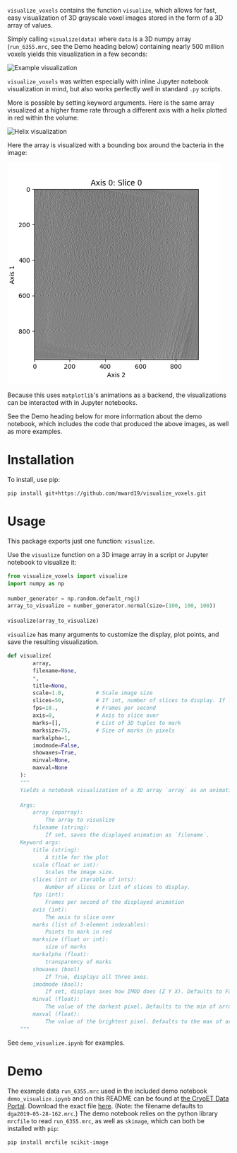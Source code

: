 `visualize_voxels` contains the function `visualize`, which allows for fast, easy visualization of 3D grayscale voxel images stored in the form of a 3D array of values.

Simply calling `visualize(data)` where `data` is a 3D numpy array (`run_6355.mrc`, see the Demo heading below) containing nearly 500 million voxels yields this visualization in a few seconds:

![Example visualization](default_visualization.gif)

`visualize_voxels` was written especially with inline Jupyter notebook visualization in mind, but also works perfectly well in standard `.py` scripts.

More is possible by setting keyword arguments. Here is the same array visualized at a higher frame rate through a different axis with a helix plotted in red within the volume:

![Helix visualization](helix_visualization.gif)

Here the array is visualized with a bounding box around the bacteria in the image:

![Bounding box visualization](bounding_box.gif)

Because this uses `matplotlib`'s animations as a backend, the visualizations can be interacted with in Jupyter notebooks.

See the Demo heading below for more information about the demo notebook, which includes the code that produced the above images, as well as more examples.

# Installation
To install, use pip:
```shell
pip install git+https://github.com/mward19/visualize_voxels.git

```

# Usage
This package exports just one function: `visualize`.

Use the `visualize` function on a 3D image array in a script or Jupyter notebook to visualize it:

```python
from visualize_voxels import visualize
import numpy as np

number_generator = np.random.default_rng()
array_to_visualize = number_generator.normal(size=(100, 100, 100))

visualize(array_to_visualize)
```

`visualize` has many arguments to customize the display, plot points, and save the resulting visualization. 

```python
def visualize(
        array, 
        filename=None,
        *, 
        title=None,
        scale=1.0,          # Scale image size
        slices=50,          # If int, number of slices to display. If list, slices to display.
        fps=10.,            # Frames per second
        axis=0,             # Axis to slice over
        marks=[],           # List of 3D tuples to mark
        marksize=75,        # Size of marks in pixels
        markalpha=1,
        imodmode=False,
        showaxes=True,
        minval=None,
        maxval=None
    ):
    """
    Yields a notebook visualization of a 3D array `array` as an animation using FuncAnimation.

    Args:
        array (nparray): 
            The array to visualize
        filename (string): 
            If set, saves the displayed animation as `filename`.
    Keyword args:
        title (string):
            A title for the plot
        scale (float or int): 
            Scales the image size.
        slices (int or iterable of ints): 
            Number of slices or list of slices to display.
        fps (int): 
            Frames per second of the displayed animation
        axis (int): 
            The axis to slice over
        marks (list of 3-element indexables): 
            Points to mark in red
        marksize (float or int): 
            size of marks
        markalpha (float):
            transparency of marks
        showaxes (bool)
            If True, displays all three axes.
        imodmode (bool): 
            If set, displays axes how IMOD does (Z Y X). Defaults to False
        minval (float):
            The value of the darkest pixel. Defaults to the min of array
        maxval (float):
            The value of the brightest pixel. Defaults to the max of array
    """
```

See `demo_visualize.ipynb` for examples. 

# Demo
The example data `run_6355.mrc` used in the included demo notebook `demo_visualize.ipynb` and on this README can be found at [the CryoET Data Portal](https://cryoetdataportal.czscience.com/runs/6355).
Download the exact file [here](https://cryoetdataportal.czscience.com/runs/6355?download-step=download&download-config=tomogram&tomogram-sampling=10.4&tomogram-processing=raw&file-format=mrc&download-tab=download). (Note: the filename defaults to `dga2019-05-28-162.mrc`.) The demo notebook relies on the python library `mrcfile` to read `run_6355.mrc`, as well as `skimage`, which can both be installed with `pip`: 

```shell
pip install mrcfile scikit-image
```
